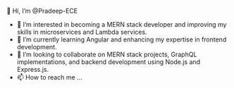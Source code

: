 👋 Hi, I’m @Pradeep-ECE  
- 👀 I’m interested in becoming a MERN stack developer and improving my skills in microservices and Lambda services.  
- 🌱 I’m currently learning Angular and enhancing my expertise in frontend development.  
- 💞️ I’m looking to collaborate on MERN stack projects, GraphQL implementations, and backend development using Node.js and Express.js.  
- 📫 How to reach me ...

<!---
Pradeep-ECE/Pradeep-ECE is a ✨ special ✨ repository because its `README.md` (this file) appears on your GitHub profile.
You can click the Preview link to take a look at your changes.
--->
